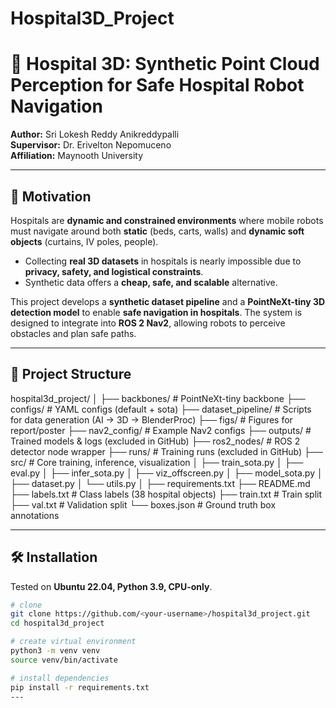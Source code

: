 # Hospital3D_Project

# 🏥 Hospital 3D: Synthetic Point Cloud Perception for Safe Hospital Robot Navigation

**Author:** Sri Lokesh Reddy Anikreddypalli  
**Supervisor:** Dr. Erivelton Nepomuceno  
**Affiliation:** Maynooth University  

---

## 📌 Motivation

Hospitals are **dynamic and constrained environments** where mobile robots must navigate around both **static** (beds, carts, walls) and **dynamic soft objects** (curtains, IV poles, people).  
- Collecting **real 3D datasets** in hospitals is nearly impossible due to **privacy, safety, and logistical constraints**.  
- Synthetic data offers a **cheap, safe, and scalable** alternative.  

This project develops a **synthetic dataset pipeline** and a **PointNeXt-tiny 3D detection model** to enable **safe navigation in hospitals**. The system is designed to integrate into **ROS 2 Nav2**, allowing robots to perceive obstacles and plan safe paths.

---

## 📂 Project Structure

hospital3d_project/
│
├── backbones/ # PointNeXt-tiny backbone
├── configs/ # YAML configs (default + sota)
├── dataset_pipeline/ # Scripts for data generation (AI → 3D → BlenderProc)
├── figs/ # Figures for report/poster
├── nav2_config/ # Example Nav2 configs
├── outputs/ # Trained models & logs (excluded in GitHub)
├── ros2_nodes/ # ROS 2 detector node wrapper
├── runs/ # Training runs (excluded in GitHub)
├── src/ # Core training, inference, visualization
│ ├── train_sota.py
│ ├── eval.py
│ ├── infer_sota.py
│ ├── viz_offscreen.py
│ ├── model_sota.py
│ ├── dataset.py
│ └── utils.py
│
├── requirements.txt
├── README.md
├── labels.txt # Class labels (38 hospital objects)
├── train.txt # Train split
├── val.txt # Validation split
└── boxes.json # Ground truth box annotations



---

## 🛠️ Installation

Tested on **Ubuntu 22.04, Python 3.9, CPU-only**.

```bash
# clone
git clone https://github.com/<your-username>/hospital3d_project.git
cd hospital3d_project

# create virtual environment
python3 -m venv venv
source venv/bin/activate

# install dependencies
pip install -r requirements.txt
---


